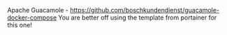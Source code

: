 Apache Guacamole - https://github.com/boschkundendienst/guacamole-docker-compose
You are better off using the template from portainer for this one!